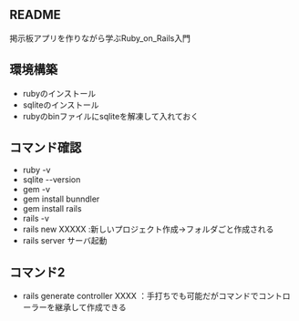 ## README
掲示板アプリを作りながら学ぶRuby_on_Rails入門

## 環境構築
- rubyのインストール
- sqliteのインストール
- rubyのbinファイルにsqliteを解凍して入れておく

## コマンド確認
- ruby -v
- sqlite --version
- gem -v
- gem install bunndler
- gem install rails
- rails -v
- rails new XXXXX :新しいプロジェクト作成→フォルダごと作成される
- rails server サーバ起動

## コマンド2
- rails generate controller XXXX ：手打ちでも可能だがコマンドでコントローラーを継承して作成できる
